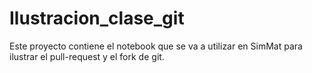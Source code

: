 # Ilustracion_clase_git
Este proyecto contiene el notebook que se va a utilizar en SimMat para ilustrar el pull-request y el fork de git.
